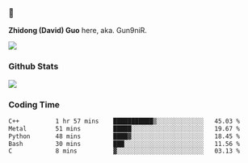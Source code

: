 ### 👋 

**Zhidong (David) Guo** here, aka. Gun9niR.

![](https://komarev.com/ghpvc/?username=Gun9niR&label=Total+Views)

### Github Stats

<img src="https://github-readme-stats.vercel.app/api?username=Gun9niR&count_private=true&show_icons=true&theme=vue-dark&hide_title=true">

### Coding Time

<!--START_SECTION:waka-->

```txt
C++          1 hr 57 mins    ███████████▒░░░░░░░░░░░░░   45.03 %
Metal        51 mins         █████░░░░░░░░░░░░░░░░░░░░   19.67 %
Python       48 mins         ████▓░░░░░░░░░░░░░░░░░░░░   18.45 %
Bash         30 mins         ███░░░░░░░░░░░░░░░░░░░░░░   11.56 %
C            8 mins          ▓░░░░░░░░░░░░░░░░░░░░░░░░   03.13 %
```

<!--END_SECTION:waka-->
